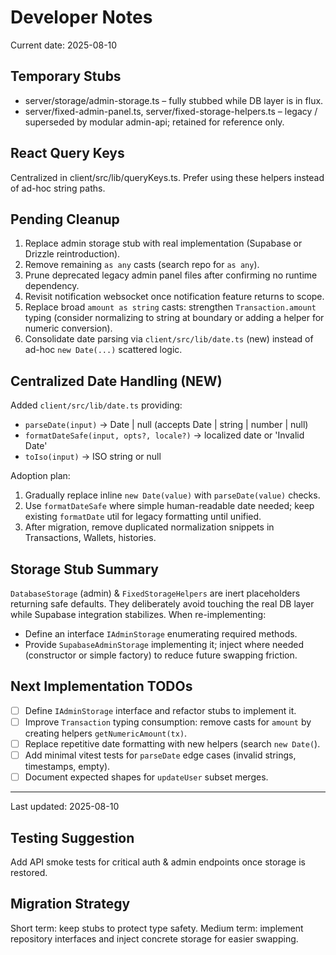 # Developer Notes

Current date: 2025-08-10

## Temporary Stubs

- server/storage/admin-storage.ts – fully stubbed while DB layer is in flux.
- server/fixed-admin-panel.ts, server/fixed-storage-helpers.ts – legacy / superseded by modular admin-api; retained for reference only.

## React Query Keys

Centralized in client/src/lib/queryKeys.ts. Prefer using these helpers instead of ad-hoc string paths.

## Pending Cleanup

1. Replace admin storage stub with real implementation (Supabase or Drizzle reintroduction).
2. Remove remaining `as any` casts (search repo for `as any`).
3. Prune deprecated legacy admin panel files after confirming no runtime dependency.
4. Revisit notification websocket once notification feature returns to scope.
5. Replace broad `amount as string` casts: strengthen `Transaction.amount` typing (consider normalizing to string at boundary or adding a helper for numeric conversion).
6. Consolidate date parsing via `client/src/lib/date.ts` (new) instead of ad-hoc `new Date(...)` scattered logic.

## Centralized Date Handling (NEW)

Added `client/src/lib/date.ts` providing:

- `parseDate(input)` -> Date | null (accepts Date | string | number | null)
- `formatDateSafe(input, opts?, locale?)` -> localized date or 'Invalid Date'
- `toIso(input)` -> ISO string or null

Adoption plan:

1. Gradually replace inline `new Date(value)` with `parseDate(value)` checks.
2. Use `formatDateSafe` where simple human-readable date needed; keep existing `formatDate` util for legacy formatting until unified.
3. After migration, remove duplicated normalization snippets in Transactions, Wallets, histories.

## Storage Stub Summary

`DatabaseStorage` (admin) & `FixedStorageHelpers` are inert placeholders returning safe defaults. They deliberately avoid touching the real DB layer while Supabase integration stabilizes. When re-implementing:

- Define an interface `IAdminStorage` enumerating required methods.
- Provide `SupabaseAdminStorage` implementing it; inject where needed (constructor or simple factory) to reduce future swapping friction.

## Next Implementation TODOs

- [ ] Define `IAdminStorage` interface and refactor stubs to implement it.
- [ ] Improve `Transaction` typing consumption: remove casts for `amount` by creating helpers `getNumericAmount(tx)`.
- [ ] Replace repetitive date formatting with new helpers (search `new Date(`).
- [ ] Add minimal vitest tests for `parseDate` edge cases (invalid strings, timestamps, empty).
- [ ] Document expected shapes for `updateUser` subset merges.

---

Last updated: 2025-08-10

## Testing Suggestion

Add API smoke tests for critical auth & admin endpoints once storage is restored.

## Migration Strategy

Short term: keep stubs to protect type safety.
Medium term: implement repository interfaces and inject concrete storage for easier swapping.
